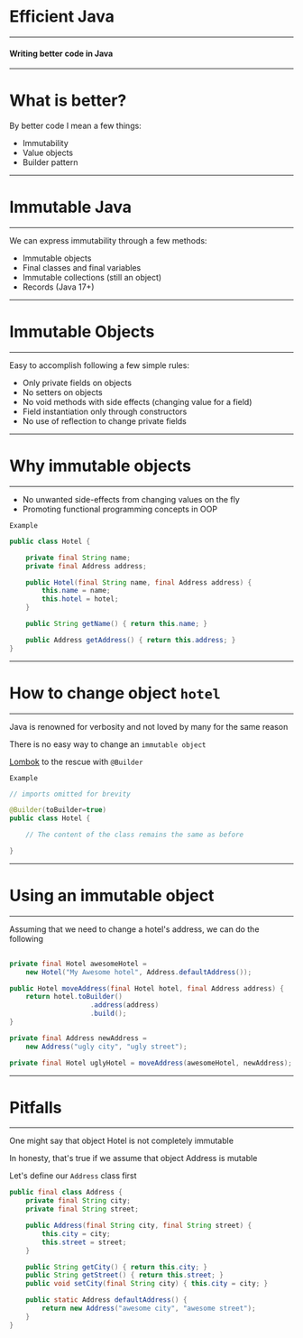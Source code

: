 
# Efficient Java

<hr/>

#### Writing better code in Java

---

# What is better?

By better code I mean a few things:

* Immutability
* Value objects
* Builder pattern

---

# Immutable Java

<hr/>

We can express immutability through a few methods:

* Immutable objects
* Final classes and final variables
* Immutable collections (still an object)
* Records (Java 17+)

---

# Immutable Objects

<hr/>

Easy to accomplish following a few simple rules:

* Only private fields on objects
* No setters on objects
* No void methods with side effects (changing value for a field)
* Field instantiation only through constructors
* No use of reflection to change private fields

---

# Why immutable objects

<hr/>

* No unwanted side-effects from changing values on the fly
* Promoting functional programming concepts in OOP

`Example`

```java
public class Hotel {

    private final String name;
    private final Address address;

    public Hotel(final String name, final Address address) {
        this.name = name;
        this.hotel = hotel;
    }

    public String getName() { return this.name; }

    public Address getAddress() { return this.address; }
}
```

---

# How to change object `hotel`

<hr/>

Java is renowned for verbosity and not loved by many for the same reason

There is no easy way to change an `immutable object`

[Lombok](https://projectlombok.org/) to the rescue with `@Builder`

`Example`

```java
// imports omitted for brevity

@Builder(toBuilder=true)
public class Hotel {

    // The content of the class remains the same as before

}
```

---

# Using an immutable object

<hr/>

Assuming that we need to change a hotel's address, we can do the following

```java
 
private final Hotel awesomeHotel = 
    new Hotel("My Awesome hotel", Address.defaultAddress());

public Hotel moveAddress(final Hotel hotel, final Address address) {
    return hotel.toBuilder()
                    .address(address)
                    .build();
}

private final Address newAddress = 
    new Address("ugly city", "ugly street");

private final Hotel uglyHotel = moveAddress(awesomeHotel, newAddress);

```

---

# Pitfalls

<hr>

One might say that object Hotel is not completely immutable

In honesty, that's true if we assume that object Address is mutable

Let's define our `Address` class first

```java
public final class Address {
    private final String city;
    private final String street;

    public Address(final String city, final String street) {
        this.city = city;
        this.street = street;
    }

    public String getCity() { return this.city; }
    public String getStreet() { return this.street; }
    public void setCity(final String city) { this.city = city; }

    public static Address defaultAddress() {
        return new Address("awesome city", "awesome street");
    }
}
```
